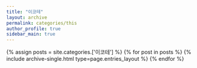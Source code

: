 ```yaml
---
title: "이코테"
layout: archive
permalink: categories/this
author_profile: true
sidebar_main: true
---
```



{% assign posts = site.categories.['이코테'] %}
{% for post in posts %} {% include archive-single.html type=page.entries_layout %} {% endfor %}